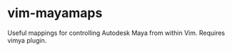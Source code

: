 vim-mayamaps
============

Useful mappings for controlling Autodesk Maya from within Vim. Requires vimya plugin.
